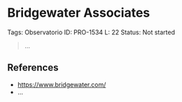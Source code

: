 # Bridgewater Associates

Tags: Observatorio
ID: PRO-1534
L: 22
Status: Not started

> …
> 

## References

- https://www.bridgewater.com/
- …